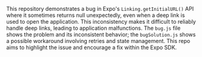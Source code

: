 This repository demonstrates a bug in Expo's `Linking.getInitialURL()` API where it sometimes returns null unexpectedly, even when a deep link is used to open the application. This inconsistency makes it difficult to reliably handle deep links, leading to application malfunctions. The `bug.js` file shows the problem and its inconsistent behavior; the `bugSolution.js` shows a possible workaround involving retries and state management.  This repo aims to highlight the issue and encourage a fix within the Expo SDK.